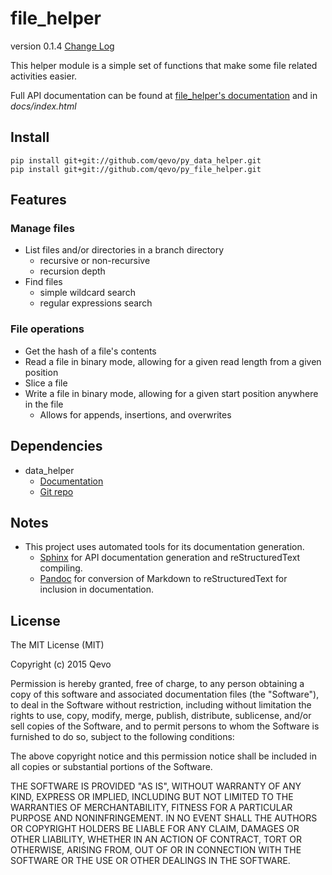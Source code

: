 # file_helper
version 0.1.4  [Change Log](CHANGELOG.md)

This helper module is a simple set of functions that make some file related activities easier.

Full API documentation can be found at [file_helper's documentation](https://py-file-helper.readthedocs.org/) and in *docs/index.html*

## Install
```
pip install git+git://github.com/qevo/py_data_helper.git
pip install git+git://github.com/qevo/py_file_helper.git
```

## Features

### Manage files
  - List files and/or directories in a branch directory
    - recursive or non-recursive
    - recursion depth
  - Find files
    - simple wildcard search
    - regular expressions search

### File operations
  - Get the hash of a file's contents
  - Read a file in binary mode, allowing for a given read length from a given position
  - Slice a file
  - Write a file in binary mode, allowing for a given start position anywhere in the file
    - Allows for appends, insertions, and overwrites

## Dependencies
  - data_helper
    - [Documentation](http://py-data-helper.readthedocs.org/)
    - [Git repo](https://github.com/qevo/py_data_helper/)


## Notes
  - This project uses automated tools for its documentation generation.
    - [Sphinx](http://sphinx-doc.org/) for API documentation generation and reStructuredText compiling.
    - [Pandoc](http://pandoc.org/) for conversion of Markdown to reStructuredText for inclusion in documentation.

## License
The MIT License (MIT)

Copyright (c) 2015 Qevo

Permission is hereby granted, free of charge, to any person obtaining a copy
of this software and associated documentation files (the "Software"), to deal
in the Software without restriction, including without limitation the rights
to use, copy, modify, merge, publish, distribute, sublicense, and/or sell
copies of the Software, and to permit persons to whom the Software is
furnished to do so, subject to the following conditions:

The above copyright notice and this permission notice shall be included in
all copies or substantial portions of the Software.

THE SOFTWARE IS PROVIDED "AS IS", WITHOUT WARRANTY OF ANY KIND, EXPRESS OR
IMPLIED, INCLUDING BUT NOT LIMITED TO THE WARRANTIES OF MERCHANTABILITY,
FITNESS FOR A PARTICULAR PURPOSE AND NONINFRINGEMENT. IN NO EVENT SHALL THE
AUTHORS OR COPYRIGHT HOLDERS BE LIABLE FOR ANY CLAIM, DAMAGES OR OTHER
LIABILITY, WHETHER IN AN ACTION OF CONTRACT, TORT OR OTHERWISE, ARISING FROM,
OUT OF OR IN CONNECTION WITH THE SOFTWARE OR THE USE OR OTHER DEALINGS IN
THE SOFTWARE.
